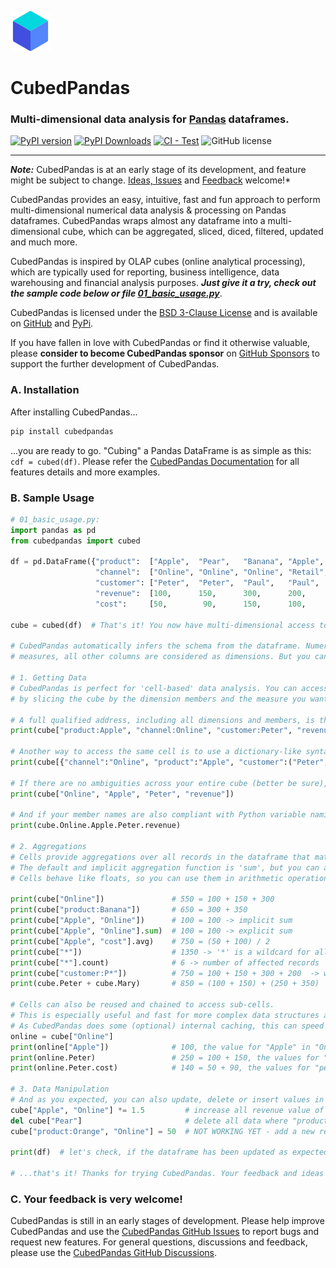 <picture align="center"><img alt="Pandas Logo" src="https://raw.githubusercontent.com/Zeutschler/cubedpandas/master/pages/assets/icons/cube64.png"></picture>

# CubedPandas 

### Multi-dimensional data analysis for [Pandas](https://github.com/pandas-dev/pandas) dataframes.

[![PyPI version](https://badge.fury.io/py/cubedpandas.svg)](https://badge.fury.io/py/cubedpandas)
[![PyPI Downloads](https://img.shields.io/pypi/dm/cubedpandas.svg?label=PyPI%20downloads)](https://pypi.org/project/cubedpandas)
[![CI - Test](https://github.com/pandas-dev/pandas/actions/workflows/unit-tests.yml/badge.svg)](https://github.com/Zeutschler/cubedpandas/actions/workflows/unit-tests.yml)
![GitHub license](https://img.shields.io/github/license/Zeutschler/cubedpandas)   

-----------------

***Note:*** CubedPandas is at an early stage of its development, and feature might be subject to change. 
[Ideas, Issues](https://github.com/Zeutschler/cubedpandas/issues) and 
[Feedback](https://github.com/Zeutschler/cubedpandas/discussions) welcome!*

CubedPandas provides an easy, intuitive, fast and fun approach to perform multi-dimensional 
numerical data analysis & processing on Pandas dataframes. CubedPandas wraps almost any
dataframe into a multi-dimensional cube, which can be aggregated, sliced, diced, filtered, 
updated and much more. 

CubedPandas is inspired by OLAP cubes (online analytical processing), which are typically used
for reporting, business intelligence, data warehousing and financial analysis purposes. 
***Just give it a try, check out the sample code below or file [01_basic_usage.py](https://github.com/Zeutschler/cubedpandas/blob/master/samples/01_basic_usage.py)***. 
   

CubedPandas is licensed under the [BSD 3-Clause License](LICENSE) and is available on 
[GitHub](https://github.com/Zeutschler/cubedpandas) and [PyPi](https://pypi.org/project/cubedpandas/).

If you have fallen in love with CubedPandas or find it otherwise valuable, please **consider to become 
CubedPandas sponsor** on [GitHub Sponsors](https://github.com/sponsors/Zeutschler) to support the further 
development of CubedPandas. 


### A. Installation

After installing CubedPandas...

```bash
pip install cubedpandas
```

...you are ready to go. "Cubing" a Pandas DataFrame is as simple as this: `cdf = cubed(df)`.
Please refer the [CubedPandas Documentation](documentation.md) for all features details and more examples.

### B. Sample Usage

```python
# 01_basic_usage.py:
import pandas as pd
from cubedpandas import cubed

df = pd.DataFrame({"product":  ["Apple",  "Pear",   "Banana", "Apple",  "Pear",   "Banana"],
                   "channel":  ["Online", "Online", "Online", "Retail", "Retail", "Retail"],
                   "customer": ["Peter",  "Peter",  "Paul",   "Paul",   "Mary",   "Mary"  ],
                   "revenue":  [100,      150,      300,      200,      250,      350     ],
                   "cost":     [50,        90,      150,      100,      150,      175     ]})

cube = cubed(df)  # That's it! You now have multi-dimensional access to your dataframe. Let's see...

# CubedPandas automatically infers the schema from the dataframe. Numeric columns are considered as
# measures, all other columns are considered as dimensions. But you can also provide your own schema.

# 1. Getting Data
# CubedPandas is perfect for 'cell-based' data analysis. You can access individual cells of the cube
# by slicing the cube by the dimension members and the measure you want to access. The syntax is as follows:

# A full qualified address, including all dimensions and members, is the most explicit way to access a cell:
print(cube["product:Apple", "channel:Online", "customer:Peter", "revenue"])

# Another way to access the same cell is to use a dictionary-like syntax, very powerful & fast!
print(cube[{"channel":"Online", "product":"Apple", "customer":("Peter", "Paul")}, "revenue"])

# If there are no ambiguities across your entire cube (better be sure), you can also use this short form:
print(cube["Online", "Apple", "Peter", "revenue"])

# And if your member names are also compliant with Python variable naming, you can even use this form:
print(cube.Online.Apple.Peter.revenue)

# 2. Aggregations
# Cells provide aggregations over all records in the dataframe that match the given dimensions and members.
# The default and implicit aggregation function is 'sum', but you can also use 'min', 'max', 'avg', 'count', etc.
# Cells behave like floats, so you can use them in arithmetic operations.

print(cube["Online"])               # 550 = 100 + 150 + 300
print(cube["product:Banana"])       # 650 = 300 + 350
print(cube["Apple", "Online"])      # 100 = 100 -> implicit sum
print(cube["Apple", "Online"].sum)  # 100 = 100 -> explicit sum
print(cube["Apple", "cost"].avg)    # 750 = (50 + 100) / 2
print(cube["*"])                    # 1350 -> '*' is a wildcard for all members
print(cube["*"].count)              # 6 -> number of affected records
print(cube["customer:P*"])          # 750 = 100 + 150 + 300 + 200  -> wildcard search is also supported
print(cube.Peter + cube.Mary)       # 850 = (100 + 150) + (250 + 350)

# Cells can also be reused and chained to access sub-cells.
# This is especially useful and fast for more complex data structures and repeated access to the cell or sub-cells.
# As CubedPandas does some (optional) internal caching, this can speed up your processing time by factors.
online = cube["Online"]
print(online["Apple"])              # 100, the value for "Apple" in "Online" channel
print(online.Peter)                 # 250 = 100 + 150, the values for "peter" in "Online" channel
print(online.Peter.cost)            # 140 = 50 + 90, the values for "peter" in "Online" channel

# 3. Data Manipulation
# And as you expected, you can also update, delete or insert values in the underlying dataframe if you want to.
cube["Apple", "Online"] *= 1.5         # increase all revenue value of "Apple" in "Online" channel by 50%
del cube["Pear"]                       # delete all data where "product" is "Pear"
cube["product:Orange", "Online"] = 50  # NOT WORKING YET - add a new record for "Orange" in "Online" channel

print(df)  # let's check, if the dataframe has been updated as expected

# ...that's it! Thanks for trying CubedPandas. Your feedback and ideas are highly appreciated. 
```

### C. Your feedback is very welcome!
CubedPandas is still in an early stages of development. Please help improve CubedPandas and 
use the [CubedPandas GitHub Issues](https://github.com/Zeutschler/cubedpandas/issues) 
to report bugs and request new features. For general questions, discussions and feedback,
please use the [CubedPandas GitHub Discussions](https://github.com/Zeutschler/cubedpandas/discussions).
